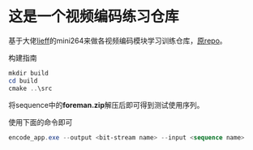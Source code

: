 # 这是一个视频编码练习仓库

基于大佬[lieff](<https://github.com/lieff>)的mini264来做各视频编码模块学习训练仓库，[原repo](<https://github.com/lieff/minih264>)。

构建指南

```powershell
mkdir build
cd build
cmake ..\src
```

将sequence中的**foreman.zip**解压后即可得到测试使用序列。

使用下面的命令即可

```powershell
encode_app.exe --output <bit-stream name> --input <sequence name>  
```
